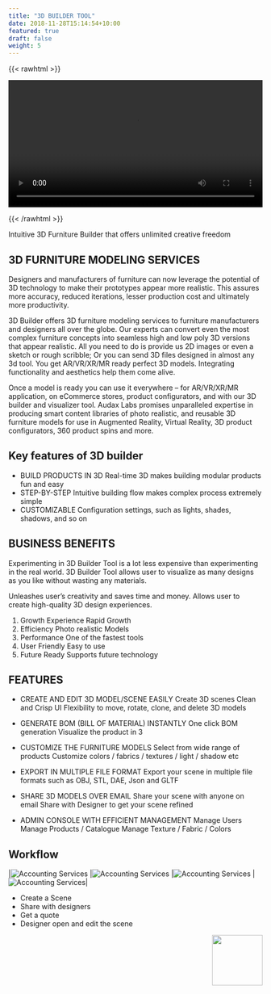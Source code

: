 ```yaml
---
title: "3D BUILDER TOOL"
date: 2018-11-28T15:14:54+10:00
featured: true
draft: false
weight: 5
---
```

{{< rawhtml >}}

<video width=100% controls autoplay>
<source src="/videos/Lightbulb.webm" type="video/webm">
</video>

{{< /rawhtml >}}

Intuitive 3D Furniture Builder that offers unlimited creative freedom

## 3D FURNITURE MODELING SERVICES


Designers and manufacturers of furniture can now leverage the potential of 3D technology to make their prototypes appear more realistic. This assures more accuracy, reduced iterations, lesser production cost and ultimately more productivity.

3D Builder offers 3D furniture modeling services to furniture manufacturers and designers all over the globe. Our experts can convert even the most complex furniture concepts into seamless high and low poly 3D versions that appear realistic. All you need to do is provide us 2D images or even a sketch or rough scribble; Or you can send 3D files designed in almost any 3d tool. You get AR/VR/XR/MR ready perfect 3D models. Integrating functionality and aesthetics help them come alive.

Once a model is ready you can use it everywhere – for AR/VR/XR/MR application, on eCommerce stores, product configurators, and with our 3D builder and visualizer tool. Audax Labs promises unparalleled expertise in producing smart content libraries of photo realistic, and reusable 3D furniture models for use in Augmented Reality, Virtual Reality, 3D product configurators, 360 product spins and more.


## Key features of 3D builder

- BUILD PRODUCTS IN 3D
Real-time 3D makes building modular products fun and easy
- STEP-BY-STEP
Intuitive building flow makes complex process extremely simple
- CUSTOMIZABLE
Configuration settings, such as lights, shades, shadows, and so on

## BUSINESS BENEFITS

Experimenting in 3D Builder Tool is a lot less expensive than experimenting in the real world. 3D Builder Tool allows user to visualize as many designs as you like without wasting any materials.

Unleashes user’s creativity and saves time and money. Allows user to create high-quality 3D design experiences.

1. Growth
Experience Rapid Growth
2. Efficiency
Photo realistic Models
3. Performance
One of the fastest tools
4. User Friendly
Easy to use
5. Future Ready
Supports future technology


## FEATURES

- CREATE AND EDIT 3D MODEL/SCENE EASILY
Create 3D scenes
Clean and Crisp UI
Flexibility to move, rotate, clone, and delete 3D models

- GENERATE BOM (BILL OF MATERIAL) INSTANTLY
One click BOM generation
Visualize the product in 3

- CUSTOMIZE THE FURNITURE MODELS
Select from wide range of products
Customize colors / fabrics / textures / light / shadow etc

- EXPORT IN MULTIPLE FILE FORMAT
Export your scene in multiple file formats such as OBJ, STL, DAE, Json and GLTF

- SHARE 3D MODELS OVER EMAIL
Share your scene with anyone on email
Share with Designer to get your scene refined

- ADMIN CONSOLE WITH EFFICIENT MANAGEMENT
Manage Users
Manage Products / Catalogue
Manage Texture / Fabric / Colors


## Workflow

|![Accounting Services](/images/workflow1.png) |![Accounting Services](/images/workflow.png) |![Accounting Services](/images/workflow3.png) |![Accounting Services](/images/workflow4.png)|

- Create a Scene 
- Share with designers
- Get a quote
- Designer open and edit the scene














<img align="right" width="100" height="100" src="https://audaxlabs.com/wp-content/uploads/2021/03/audax-blue-logo.png">